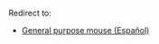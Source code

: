 Redirect to:

*   [General purpose mouse (Español)](/index.php/General_purpose_mouse_(Espa%C3%B1ol) "General purpose mouse (Español)")